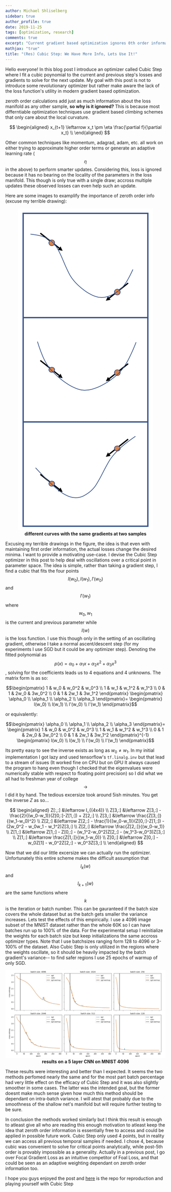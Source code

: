 ```yaml
---
author: Michael Shliselberg
sidebar: true
author_profile: true
date: 2019-11-25
tags: [optimization, research]
comments: true
excerpt: "Current gradient based optimization ignores 0th order information. In this post I want to motivate others to try utilizing it."
mathjax: "true"
title: "(Res) Cubic Step: We Have More Info, Lets Use It!"
---   
```


Hello everyone! In this blog post I introduce an optimizer called Cubic Step where I fit a cubic poynomial to the current and previous step's losses and gradients to solve for the next update. My goal with this post is not to introduce some revolutionary optimizer but rather make aware the lack of the loss function's utility in modern gradient based optimization.   

zeroth order calculations add just as much information about the loss manifold as any other sample, **so why is it ignored?** This is because most differntiable optimization techniques use gradient based climbing schemes that only care about the local curvature. 

$$
\begin{aligned}
x_{t+1} \leftarrow x_t \pm \eta \frac{\partial f}{\partial x_t} \\
\end{aligned}
$$

Other common techniques like momentum, adagrad, adam, etc. all work on either trying to approximate higher order terms or generate an adaptive learning rate ($$\eta$$ in the above) to perform smarter updates. Considering this, loss is ignored because it has no bearing on the locality of the parameters in the loss manifold. This though is only true with a single draw; accross multiple updates these observed losses can even help such an update.  

Here are some images to examplify the importance of zeroth order info (excuse my terrible drawing):
<p align="center">
  <img src="/images/CubicStep/example_curves.png">
  <br><b>different curves with the same gradients at two samples</b>
</p>  


Excusing my terrible drawings in the figure, the idea is that even with maintaining first order information, the actual losses change the desired minima. I want to provide a motivating use-case. I devise the Cubic Step optimizer in this post to help deal with oscillations over a critical point in parameter space. The idea is simple, rather than taking a gradient step, I find a cubic that fits the four points $$l(w_0), l(w_1), l'(w_0)$$ and $$l'(w_1)$$ where $$w_0,w_1$$ is the current and previous parameter while $$l(w)$$ is the loss function. I use this though only in the setting of an oscillating gradient, otherwise I take a normal ascent/descent step (for my experiments I use SGD but it could be any optimizer step). Denoting the fitted polynomial as $$p(x) = \alpha_0 + \alpha_1 x + \alpha_2 x^2 + \alpha_3 x^3$$, solving for the coefficients leads us to 4 equations and 4 unknowns. The matrix form is as so:


$$\begin{pmatrix} 1 & w_0 & w_0^2 & w_0^3 \\ 
                1 & w_1 & w_1^2 & w_1^3 \\ 
                0 & 1 & 2w_0 & 3w_0^2 \\ 
                0 & 1 & 2w_1 & 3w_1^2 \end{pmatrix}
\begin{pmatrix} \alpha_0 \\ 
                \alpha_1 \\ 
                \alpha_2 \\ 
                \alpha_3 \end{pmatrix}=
\begin{pmatrix} l(w_0) \\ 
                l(w_1) \\ 
                l'(w_0) \\ 
                l'(w_1) \end{pmatrix}$$  
                
or equivalently:

$$\begin{pmatrix} \alpha_0 \\ 
                  \alpha_1 \\ 
                  \alpha_2 \\ 
                  \alpha_3 \end{pmatrix}=
\begin{pmatrix} 1 & w_0 & w_0^2 & w_0^3 \\ 
                1 & w_1 & w_1^2 & w_1^3 \\ 
                0 & 1 & 2w_0 & 3w_0^2 \\ 
                0 & 1 & 2w_1 & 3w_1^2 \end{pmatrix}^{-1}
\begin{pmatrix} l(w_0) \\ 
                l(w_1) \\ 
                l'(w_0) \\ 
                l'(w_1) \end{pmatrix}$$  
                

Its pretty easy to see the inverse exists as long as $w_0 \neq w_1$. In my initial implementation I got lazy and used tensorflow's `tf.linalg.inv` but that lead to a stream of issues (It worked fine on CPU but on GPU It always caused the program to hang even though I checked that the eigenvalues were numerically stable with respect to floating point precision) so I did what we all had to freshman year of college $$\rightarrow$$ I did it by hand. The tedious excersize took around 5ish minutes. You get the inverse $Z$ as so...

$$
\begin{aligned}
Z[:,:] &\leftarrow I_{(4x4)} \\
Z[3,:] &\leftarrow Z[3,:] - \frac{2}{(w_0-w_1)}(Z[0,:]-Z[1,:]) + Z[2,:] \\
Z[3,:] &\leftarrow \frac{Z[3,:]}{(w_1-w_0)^2} \\
Z[2,:] &\leftarrow Z[2,:] - \frac{1}{(w_0-w_1)}(Z[0,:]-Z[1,:]) - (2w_0^2 - w_0w_1 - w_1^2)Z[3,:] \\
Z[2,:] &\leftarrow \frac{Z[2,:]}{(w_0-w_1)} \\
Z[1,:] &\leftarrow Z[1,:] - Z[0,:] - (w_1^2-w_0^2)Z[2,:] - (w_1^3-w_0^3)Z[3,:] \\
Z[1,:] &\leftarrow \frac{Z[1,:]}{(w_1-w_0)} \\
Z[0,:] &\leftarrow Z[0,:] - w_0Z[1] - w_0^2Z[2,:] - w_0^3Z[3,:] \\
\end{aligned}
$$

Now that we did our little excersize we can actually run the optimizer. Unfortunately this entire scheme makes the difficult assumption that $$l_k(w)$$ and $$l_{k+1}(w)$$ are the same functions where $$k$$ is the iteration or batch number. This can be gauranteed if the batch size covers the whole dataset but as the batch gets smaller the variance increases. Lets test the effects of this empirically. I use a 4096 image subset of the MNIST dataset rather than the whole 60K so I can have batches run up to 100% of the data. For the experimental setup I reinitialize the weights for each batch size but keep initializations the same accross optimizer types. Note that I use batchsizes ranging form 128 to 4096 or 3-100% of the dataset. Also Cubic Step is only utilized in the regions where the weights oscillate, so it should be heavily impacted by the batch gradient's variance-- to find safer regions I use 25 epochs of warmup of only SGD. 

<p align="center">
  <img src="/images/CubicStep/mnist_results.png">
  <br><b>results on a 5 layer CNN on MNIST 4096</b>
</p>  

These results were interesting and better than I expected. It seems the two methods perfomed nearly the same and for the most part batch percentage had very little effect on the efficacy of Cubic Step and it was also slightly smoother in some cases. The latter was the intended goal, but the former doesnt make much sense given how much this method should be dependant on intra-batch variance. I will atest that probably due to the smoothness of the shallow net's manifold but will require further testing to be sure.  

In conclusion the methods worked similarly but I think this result is enough to atleast give all who are reading this enough motivation to atleast keep the idea that zeroth order information is essentially free to access and could be applied in possible future work. Cubic Step only used 4 points, but in reality we can access all previous temporal samples if needed. I chose 4, because cubic was convenient to solve for critical points analytically, while post-5th order is provably impossible as a generality. Actually in a previous post, I go over Focal Gradient Loss as an intuitive competitor of Foal Loss, and that could be seen as an adaptive weighting dependant on zeroth order information too.

I hope you guys enjoyed the post and [here](https://github.com/mshlis/CubicStep) is the repo for reproduction and playing yourself with Cubic Step